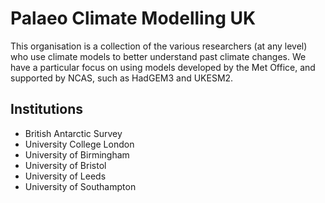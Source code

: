 # Palaeo Climate Modelling UK
This organisation is a collection of the various researchers (at any level) who use climate models to better understand past climate changes. We have a particular focus on using models developed by the Met Office, and supported by NCAS, such as HadGEM3 and UKESM2. 

## Institutions
* British Antarctic Survey 
* University College London
* University of Birmingham
* University of Bristol
* University of Leeds
* University of Southampton
